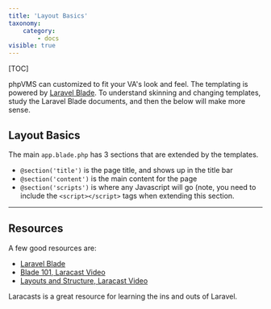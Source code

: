 ```yaml
---
title: 'Layout Basics'
taxonomy:
    category:
        - docs
visible: true
---
```


[TOC]

phpVMS can customized to fit your VA's look and feel. The templating is powered by [Laravel Blade](https://laravel.com/docs/5.5/blade). To understand skinning and changing templates, study the Laravel Blade documents, and then the below will make more sense.

## Layout Basics

The main `app.blade.php` has 3 sections that are extended by the templates.

- `@section('title')` is the page title, and shows up in the title bar
- `@section('content')` is the main content for the page
- `@section('scripts')` is where any Javascript will go (note, you need to include the `<script></script>` tags when extending this section.

***

## Resources

A few good resources are:

- [Laravel Blade](https://laravel.com/docs/5.5/blade)
- [Blade 101, Laracast Video](https://laracasts.com/series/laravel-5-fundamentals/episodes/5)
- [Layouts and Structure, Laracast Video](https://laracasts.com/series/laravel-from-scratch-2017/episodes/10)

Laracasts is a great resource for learning the ins and outs of Laravel.
